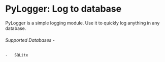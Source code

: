 # PyLogger: Log to database

PyLogger is a simple logging module. Use it to quickly log anything in any database.

###### Supported Databases -
    -   SQLite